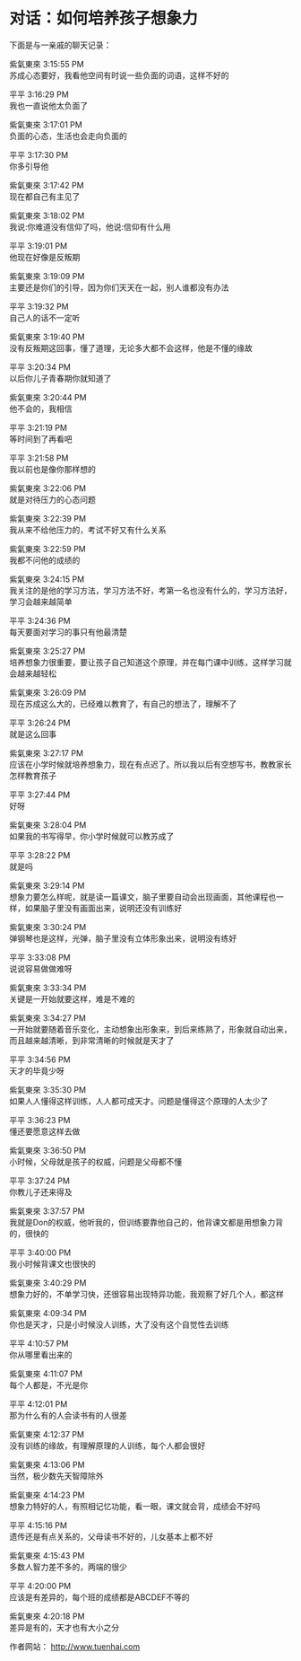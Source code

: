 # 对话：如何培养孩子想象力


下面是与一亲戚的聊天记录：

紫氣東來 3:15:55 PM  
苏成心态要好，我看他空间有时说一些负面的词语，这样不好的

平平  3:16:29 PM  
我也一直说他太负面了

紫氣東來 3:17:01 PM  
负面的心态，生活也会走向负面的

平平  3:17:30 PM  
你多引导他

紫氣東來 3:17:42 PM  
现在都自己有主见了

紫氣東來 3:18:02 PM  
我说:你难道没有信仰了吗，他说:信仰有什么用

平平  3:19:01 PM  
他现在好像是反叛期

紫氣東來 3:19:09 PM  
主要还是你们的引导，因为你们天天在一起，别人谁都没有办法

平平  3:19:32 PM  
自己人的话不一定听

紫氣東來 3:19:40 PM  
没有反叛期这回事，懂了道理，无论多大都不会这样，他是不懂的缘故

平平  3:20:34 PM  
以后你儿子青春期你就知道了

紫氣東來 3:20:44 PM  
他不会的，我相信

平平  3:21:19 PM  
等时间到了再看吧

平平  3:21:58 PM  
我以前也是像你那样想的

紫氣東來 3:22:06 PM  
就是对待压力的心态问题

紫氣東來 3:22:39 PM  
我从来不给他压力的，考试不好又有什么关系

紫氣東來 3:22:59 PM  
我都不问他的成绩的

紫氣東來 3:24:15 PM  
我关注的是他的学习方法，学习方法不好，考第一名也没有什么的，学习方法好，学习会越来越简单

平平  3:24:36 PM  
每天要面对学习的事只有他最清楚

紫氣東來 3:25:27 PM  
培养想象力很重要，要让孩子自己知道这个原理，并在每门课中训练，这样学习就会越来越轻松

紫氣東來 3:26:09 PM  
现在苏成这么大的，已经难以教育了，有自己的想法了，理解不了

平平  3:26:24 PM  
就是这么回事

紫氣東來 3:27:17 PM  
应该在小学时候就培养想象力，现在有点迟了。所以我以后有空想写书，教教家长怎样教育孩子

平平  3:27:44 PM  
好呀

紫氣東來 3:28:04 PM  
如果我的书写得早，你小学时候就可以教苏成了

平平  3:28:22 PM  
就是吗

紫氣東來 3:29:14 PM  
想象力要怎么样呢，就是读一篇课文，脑子里要自动会出现画面，其他课程也一样，如果脑子里没有画面出来，说明还没有训练好

紫氣東來 3:30:24 PM  
弹钢琴也是这样，光弹，脑子里没有立体形象出来，说明没有练好

平平  3:33:08 PM  
说说容易做做难呀

紫氣東來 3:33:34 PM  
关键是一开始就要这样，难是不难的

紫氣東來 3:34:27 PM  
一开始就要随着音乐变化，主动想象出形象来，到后来练熟了，形象就自动出来，而且越来越清晰，到非常清晰的时候就是天才了

平平  3:34:56 PM  
天才的毕竟少呀

紫氣東來 3:35:30 PM  
如果人人懂得这样训练，人人都可成天才。问题是懂得这个原理的人太少了

平平  3:36:23 PM  
懂还要愿意这样去做

紫氣東來 3:36:50 PM  
小时候，父母就是孩子的权威，问题是父母都不懂

平平  3:37:24 PM  
你教儿子还来得及

紫氣東來 3:37:57 PM  
我就是Don的权威，他听我的，但训练要靠他自己的，他背课文都是用想象力背的，很快的

平平  3:40:00 PM  
我小时候背课文也很快的

紫氣東來 3:40:29 PM  
想象力好的，不单学习快，还很容易出现特异功能，我观察了好几个人，都这样

紫氣東來 4:09:34 PM  
你也是天才，只是小时候没人训练，大了没有这个自觉性去训练

平平  4:10:57 PM  
你从哪里看出来的

紫氣東來 4:11:07 PM  
每个人都是，不光是你

平平  4:12:01 PM  
那为什么有的人会读书有的人很差

紫氣東來 4:12:37 PM  
没有训练的缘故，有理解原理的人训练，每个人都会很好

紫氣東來 4:13:06 PM  
当然，极少数先天智障除外

紫氣東來 4:14:23 PM  
想象力特好的人，有照相记忆功能，看一眼，课文就会背，成绩会不好吗

平平  4:15:16 PM  
遗传还是有点关系的，父母读书不好的，儿女基本上都不好

紫氣東來 4:15:43 PM  
多数人智力差不多的，两端的很少

平平  4:20:00 PM  
应该是有差异的，每个班的成绩都是ABCDEF不等的

紫氣東來 4:20:18 PM  
差异是有的，天才也有大小之分




作者网站： http://www.tuenhai.com